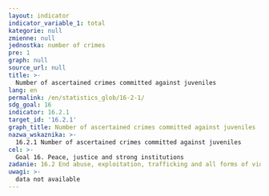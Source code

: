 ```yaml
---
layout: indicator
indicator_variable_1: total
kategorie: null
zmienne: null
jednostka: number of crimes
pre: 1
graph: null
source_url: null
title: >-
  Number of ascertained crimes committed against juveniles
lang: en
permalink: /en/statistics_glob/16-2-1/
sdg_goal: 16
indicator: 16.2.1
target_id: '16.2.1'
graph_title: Number of ascertained crimes committed against juveniles
nazwa_wskaznika: >-
  16.2.1 Number of ascertained crimes committed against juveniles
cel: >-
  Goal 16. Peace, justice and strong institutions
zadanie: 16.2 End abuse, exploitation, trafficking and all forms of violence against and torture of children
uwagi: >-
  data not available
---
```

